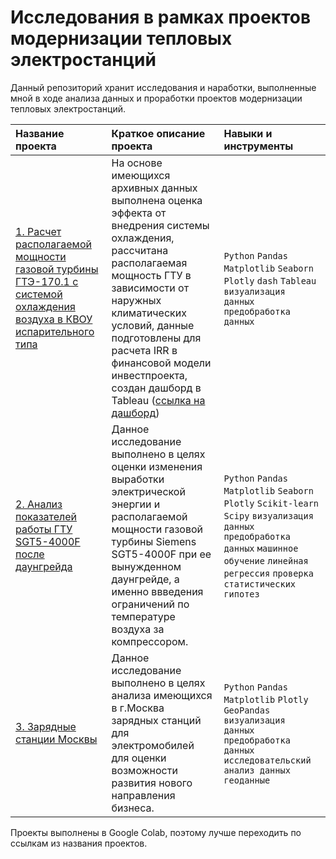 # Исследования в рамках проектов модернизации тепловых электростанций

Данный репозиторий хранит исследования и наработки, выполненные мной в ходе анализа данных и проработки проектов модернизации тепловых электростанций.

| Название проекта      | Краткое описание проекта               | Навыки и инструменты     |
| :-------------------- | :---------------------|:---------------------------|
| [1. Расчет располагаемой мощности газовой турбины ГТЭ-170.1 с системой охлаждения воздуха в КВОУ испарительного типа](https://colab.research.google.com/github/Alexurm/Power-Generation-Projects/blob/main/GTE-170.1%20perfomances%20with%20evaporative%20type%20cooling%20system.ipynb#scrollTo=FA5n7__rYpAV) | На основе имеющихся архивных данных выполнена оценка эффекта от внедрения системы охлаждения, рассчитана располагаемая мощность ГТУ в зависимости от наружных климатических условий, данные подготовлены для расчета IRR в финансовой модели инвестпроекта, создан дашборд в Tableau ([ссылка на дашборд](https://public.tableau.com/app/profile/alexander5368/viz/GTE-170_1EC/GTE-170_1perfomanceswithEC)) | `Python` `Pandas` `Matplotlib` `Seaborn` `Plotly` `dash` `Tableau` `визуализация данных` `предобработка данных`|
| [2. Анализ показателей работы ГТУ SGT5-4000F после даунгрейда](https://colab.research.google.com/github/Alexurm/Power-Generation-Projects/blob/main/SGT5_4000F_gas_turbine_after_downgrade_rev1.ipynb) | Данное исследование выполнено в целях оценки изменения выработки электрической энергии и располагаемой мощности газовой турбины Siemens SGT5-4000F при ее вынужденном даунгрейде, а именно ввведения ограничений по температуре воздуха за компрессором. | `Python` `Pandas` `Matplotlib` `Seaborn` `Plotly` `Scikit-learn` `Scipy` `визуализация данных` `предобработка данных` `машинное обучение` `линейная регрессия` `проверка статистических гипотез`|
| [3. Зарядные станции Москвы](https://github.com/Alexurm/Power-Generation-Projects/blob/main/Moscow_charging_grid.ipynb) | Данное исследование выполнено в целях анализа имеющихся в г.Москва зарядных станций для электромобилей для оценки возможности развития нового направления бизнеса. | `Python` `Pandas` `Matplotlib` `Plotly` `GeoPandas` `визуализация данных` `предобработка данных` `исследовательский анализ данных` `геоданные`|

Проекты выполнены в Google Colab, поэтому лучше переходить по ссылкам из названия проектов.
